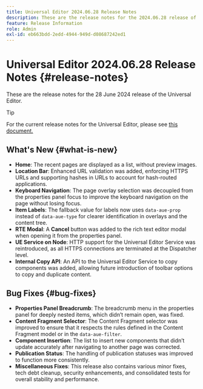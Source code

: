 ```yaml
---
title: Universal Editor 2024.06.28 Release Notes
description: These are the release notes for the 2024.06.28 release of the Universal Editor.
feature: Release Information
role: Admin
exl-id: eb663bdd-2edd-4944-949d-d08687242ed1
---
```

# Universal Editor 2024.06.28 Release Notes {#release-notes}

These are the release notes for the 28 June 2024 release of the Universal Editor.

>[!TIP]
>
>For the current release notes for the Universal Editor, please see [this document.](/help/release-notes/universal-editor/current.md)

## What's New {#what-is-new}

* **Home**: The recent pages are displayed as a list, without preview images.
* **Location Bar**: Enhanced URL validation was added, enforcing HTTPS URLs and supporting hashes in URLs to account for hash-routed applications.
* **Keyboard Navigation**: The page overlay selection was decoupled from the properties panel focus to improve the keyboard navigation on the page without losing focus.
* **Item Labels**: The fallback value for labels now uses `data-aue-prop` instead of `data-aue-type` for clearer identification in overlays and the content tree.
* **RTE Modal**: A **Cancel** button was added to the rich text editor modal when opening it from the properties panel.
* **UE Service on Node**: HTTP support for the Universal Editor Service was reintroduced, as all HTTPS connections are terminated at the Dispatcher level.
* **Internal Copy API**: An API to the Universal Editor Service to copy components was added, allowing future introduction of toolbar options to copy and duplicate content.

## Bug Fixes {#bug-fixes}

* **Properties Panel Breadcrumb**: The breadcrumb menu in the properties panel for deeply nested items, which didn’t remain open, was fixed.
* **Content Fragment Selector**: The Content Fragment selector was improved to ensure that it respects the rules defined in the Content Fragment model or in the `data-aue-filter`.
* **Component Insertion**: The list to insert new components that didn’t update accurately after navigating to another page was corrected.
* **Publication Status**: The handling of publication statuses was improved to function more consistently.
* **Miscellaneous Fixes**: This release also contains various minor fixes, tech debt cleanup, security enhancements, and consolidated tests for overall stability and performance.
